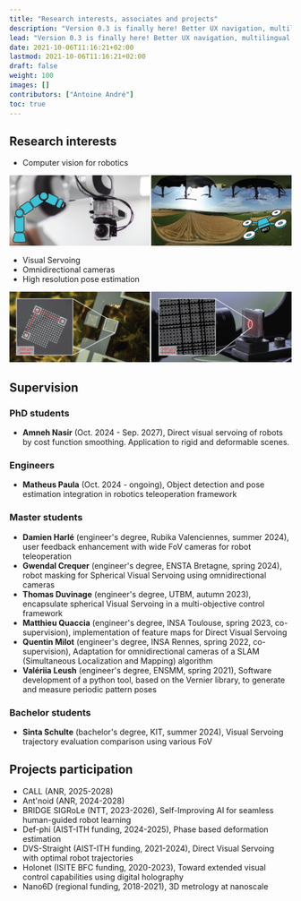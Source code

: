 ```yaml
---
title: "Research interests, associates and projects"
description: "Version 0.3 is finally here! Better UX navigation, multilingual and i18n support, versioned documentation support, dismissible global alert, Mermaid diagrams and visualizations, and more!"
lead: "Version 0.3 is finally here! Better UX navigation, multilingual and i18n support, versioned documentation support, dismissible global alert, Mermaid diagrams and visualizations, and more!"
date: 2021-10-06T11:16:21+02:00
lastmod: 2021-10-06T11:16:21+02:00
draft: false
weight: 100
images: []
contributors: ["Antoine André"]
toc: true
---
```


## Research interests

- Computer vision for robotics

![omniExample](omni_vision_examples.png)

- Visual Servoing
- Omnidirectional cameras
- High resolution pose estimation

![HighResPoseSensing](periodic_patterns_example.png)

## Supervision

### PhD students

- **Amneh Nasir** (Oct. 2024 - Sep. 2027), Direct visual servoing of robots by cost function smoothing. Application to rigid and deformable scenes.

### Engineers

- **Matheus Paula** (Oct. 2024 - ongoing), Object detection and pose estimation integration in robotics teleoperation framework

### Master students

- **Damien Harlé** (engineer's degree, Rubika Valenciennes, summer 2024), user feedback enhancement with wide FoV cameras for robot teleoperation
- **Gwendal Crequer** (engineer's degree, ENSTA Bretagne, spring 2024), robot masking for Spherical Visual Servoing using omnidirectional cameras
- **Thomas Duvinage** (engineer's degree, UTBM, autumn 2023), encapsulate spherical Visual Servoing in a multi-objective control framework
- **Matthieu Quaccia** (engineer's degree, INSA Toulouse, spring 2023, co-supervision), implementation of feature maps for Direct Visual Servoing
- **Quentin Milot** (engineer's degree, INSA Rennes, spring 2022, co-supervision), Adaptation for omnidirectional cameras of a SLAM (Simultaneous Localization and Mapping) algorithm
- **Valériia Leush** (engineer's degree, ENSMM, spring 2021), Software development of a python tool, based on the Vernier library, to generate and measure periodic pattern poses

### Bachelor students

- **Sinta Schulte** (bachelor's degree, KIT, summer 2024), Visual Servoing trajectory evaluation comparison using various FoV

## Projects participation

- CALL (ANR, 2025-2028)
- Ant'noid (ANR, 2024-2028)
- BRIDGE SIGRoLe (NTT, 2023-2026), Self-Improving AI for seamless human-guided robot learning
- Def-phi (AIST-ITH funding, 2024-2025), Phase based deformation estimation
- DVS-Straight (AIST-ITH funding, 2021-2024), Direct Visual Servoing with optimal robot trajectories
- Holonet (ISITE BFC funding, 2020-2023), Toward extended visual control capabilities using digital holography
- Nano6D (regional funding, 2018-2021), 3D metrology at nanoscale
